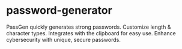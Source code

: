 # password-generator
PassGen quickly generates strong passwords. Customize length &amp; character types. Integrates with the clipboard for easy use. Enhance cybersecurity with unique, secure passwords.
